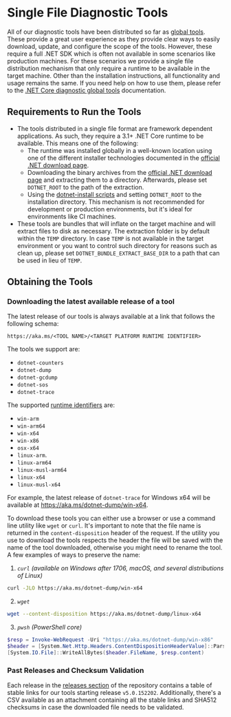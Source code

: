 # Single File Diagnostic Tools

All of our diagnostic tools have been distributed so far as [global tools](https://docs.microsoft.com/en-us/dotnet/core/tools/global-tools). These provide a great user experience as they provide clear ways to easily download, update, and configure the scope of the tools. However, these require a full .NET SDK which is often not available in some scenarios like production machines. For these scenarios we provide a single file distribution mechanism that only require a runtime to be available in the target machine. Other than the installation instructions, all functionality and usage remains the same. If you need help on how to use them, please refer to the [.NET Core diagnostic global tools](https://docs.microsoft.com/en-us/dotnet/core/diagnostics/#net-core-diagnostic-global-tools) documentation.

## Requirements to Run the Tools

- The tools distributed in a single file format are framework dependent applications. As such, they require a 3.1+ .NET Core runtime to be available. This means one of the following:
  - The runtime was installed globally in a well-known location using one of the different installer technologies documented in the [official .NET download page](https://dotnet.microsoft.com/download).
  - Downloading the binary archives from the [official .NET download page](https://dotnet.microsoft.com/download) and extracting them to a directory. Afterwards, please set `DOTNET_ROOT` to the path of the extraction.
  - Using the [dotnet-install scripts](https://docs.microsoft.com/en-us/dotnet/core/tools/dotnet-install-script) and setting `DOTNET_ROOT` to the installation directory. This mechanism is not recommended for development or production environments, but it's ideal for environments like CI machines.
- These tools are bundles that will inflate on the target machine and will extract files to disk as necessary. The extraction folder is by default within the `TEMP` directory. In case `TEMP` is not available in the target environment or you want to control such directory for reasons such as clean up, please set `DOTNET_BUNDLE_EXTRACT_BASE_DIR` to a path that can be used in lieu of `TEMP`.

## Obtaining the Tools

### Downloading the latest available release of a tool

The latest release of our tools is always available at a link that follows the following schema:

```
https://aka.ms/<TOOL NAME>/<TARGET PLATFORM RUNTIME IDENTIFIER>
```

The tools we support are:
- `dotnet-counters`
- `dotnet-dump`
- `dotnet-gcdump`
- `dotnet-sos`
- `dotnet-trace` 
  
The supported [runtime identifiers](https://docs.microsoft.com/en-us/dotnet/core/rid-catalog) are:

- `win-arm`
- `win-arm64`
- `win-x64`
- `win-x86`
- `osx-x64`
- `linux-arm`.
- `linux-arm64`
- `linux-musl-arm64`
- `linux-x64`
- `linux-musl-x64`

For example, the latest release of `dotnet-trace` for Windows x64 will be available at https://aka.ms/dotnet-dump/win-x64.

To download these tools you can either use a browser or use a command line utility like `wget` or `curl`. It's important to note that the file name is returned in the `content-disposition` header of the request. If the utility you use to download the tools respects the header the file will be saved with the name of the tool downloaded, otherwise you might need to rename the tool. A few examples of ways to preserve the name:

1. *`curl` (available on Windows after 1706, macOS, and several distributions of Linux)*
```sh
curl -JLO https://aka.ms/dotnet-dump/win-x64
```

2. *`wget`*
```sh
wget --content-disposition https://aka.ms/dotnet-dump/linux-x64
```

3. *`pwsh` (PowerShell core)*
```powershell
$resp = Invoke-WebRequest -Uri "https://aka.ms/dotnet-dump/win-x86"
$header = [System.Net.Http.Headers.ContentDispositionHeaderValue]::Parse($resp.Headers.'content-disposition')
[System.IO.File]::WriteAllBytes($header.FileName, $resp.content)
```

### Past Releases and Checksum Validation

Each release in the [releases section](https://github.com/dotnet/diagnostics/releases) of the repository contains a table of stable links for our tools starting release `v5.0.152202`.  Additionally, there's a CSV available as an attachment containing all the stable links and SHA512 checksums in case the downloaded file needs to be validated.